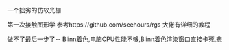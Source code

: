一个拙劣的仿软光栅

第一次接触图形学
参考https://github.com/seehours/rgs
大佬有详细的教程

做不了最后一步了-- Blinn着色,电脑CPU性能不够,Blinn着色渲染窗口直接卡死,悲
